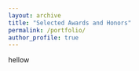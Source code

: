 ```yaml
---
layout: archive
title: "Selected Awards and Honors"
permalink: /portfolio/
author_profile: true
---
```

hellow
